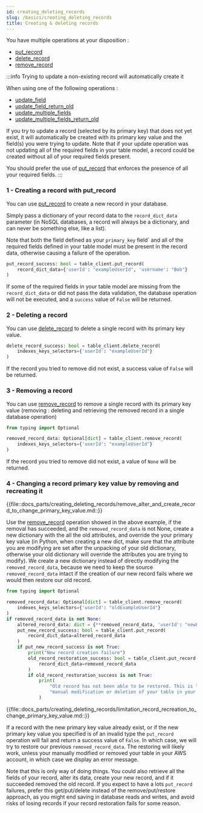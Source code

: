 ```yaml
---
id: creating_deleting_records
slug: /basics/creating_deleting_records
title: Creating & deleting records
---
```




You have multiple operations at your disposition :

- [put_record](../api/put_record)
- [delete_record](../api/delete_record)
- [remove_record](../api/remove_record)

:::info Trying to update a non-existing record will automatically create it

When using one of the following operations :
- [update_field](../api/update_field)
- [update_field_return_old](../api/update_field_return_old)
- [update_multiple_fields](../api/update_multiple_fields)
- [update_multiple_fields_return_old](../api/update_multiple_fields_return_old)

If you try to update a record (selected by its primary key) that does not yet exist,
it will automatically be created with its primary key value and the field(s) you were
trying to update. Note that if your update operation was not updating all of the required
fields in your table model, a record could be created without all of your required fields present.

You should prefer the use of [put_record](../api/put_record) that enforces the presence of all
your required fields.
:::

### 1 - Creating a record with put_record

You can use [put_record](../api/get_field.md) to create a new record in your database.

Simply pass a dictionary of your record data to the ```record_dict_data``` parameter (in NoSQL databases, a record will 
always be a dictionary, and can never be something else, like a list).

Note that both the field defined as your ```primary_key``` field` and all of the required fields defined in your table 
model must be present in the record data, otherwise causing a failure of the operation.

```python
put_record_success: bool = table_client.put_record(
    record_dict_data={'userId': "exampleUserId", 'username': "Bob"}
)
```
If some of the required fields in your table model are missing from the ```record_dict_data``` or did not pass the data
validation, the database operation will not be executed, and a ```success``` value of ```False``` will be returned.


### 2 - Deleting a record

You can use [delete_record](../api/delete_record) to delete a single record with its primary key value.

```python
delete_record_success: bool = table_client.delete_record(
    indexes_keys_selectors={'userId': "exampleUserId"}
)
```
If the record you tried to remove did not exist, a success value of ```False``` will be returned.

### 3 - Removing a record
You can use [remove_record](../api/remove_record) to remove a single record with its primary key value (removing : 
deleting and retrieving the removed record in a single database operation)

```python
from typing import Optional

removed_record_data: Optional[dict] = table_client.remove_record(
    indexes_keys_selectors={'userId': "exampleUserId"}
)
```
If the record you tried to remove did not exist, a value of ```None``` will be returned.

### 4 - Changing a record primary key value by removing and recreating it

{{file::docs_parts/creating_deleting_records/remove_alter_and_create_record_to_change_primary_key_value.md::}}

Use the [remove_record](../api/remove_record) operation showed in the above example, if the removal has succeeded, and
the ```removed_record_data``` is not None, create a new dictionary with the all the old attributes, and override the
your primary key value (in Python, when creating a new dict, make sure that the attribute you are modifying are set after 
the unpacking of your old dictionary, otherwise your old dictionary will override the attributes you are trying to modify).
We create a new dictionary instead of directly modifying the ```removed_record_data```, because we need to keep the source
```removed_record_data``` intact if the creation of our new record fails where we would then restore our old record.

```python
from typing import Optional

removed_record_data: Optional[dict] = table_client.remove_record(
    indexes_keys_selectors={'userId': "oldExampleUserId"}
)
if removed_record_data is not None:
    altered_record_data: dict = {**removed_record_data, 'userId': "newExampleUserId"}
    put_new_record_success: bool = table_client.put_record(
        record_dict_data=altered_record_data
    )
    if put_new_record_success is not True:
        print("New record creation failure")
        old_record_restoration_success: bool = table_client.put_record(
            record_dict_data=removed_record_data
        )
        if old_record_restoration_success is not True:
            print(
                "Old record has not been able to be restored. This is likely due to a "
                "manual modification or deletion of your table in your AWS account."
            )
```
{{file::docs_parts/creating_deleting_records/limitation_record_recreation_to_change_primary_key_value.md::}}

If a record with the new primary key value already exist, or if the new primary key value you specified is of an invalid
type the ```put_record``` operation will fail and return a success value of ```False```. In which case, we will try to
restore our previous ```removed_record_data```. The restoring will likely work, unless your manually modified or removed
your table in your AWS account, in which case we display an error message.

Note that this is only way of doing things. You could also retrieve all the fields of your record, alter its data,
create your new record, and if it succeeded removed the old record. If you expect to have a lots ```put_record``` 
failures, prefer this get/put/delete instead of the remove/put/restore approach, as you might end saving in
database reads and writes, and avoid risks of losing records if your record restoration fails for some reason.